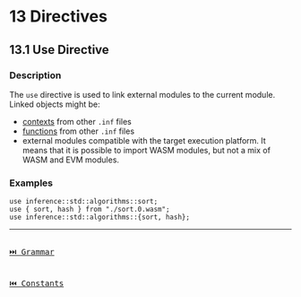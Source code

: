 # 13 Directives

## 13.1 Use Directive

### Description

The `use` directive is used to link external modules to the current module. Linked objects might be:

- [contexts](./definitions.md#101-context) from other `.inf` files
- [functions](./functions.md) from other `.inf` files
- external modules compatible with the target execution platform. It means that it is possible to import WASM modules, but not a mix of WASM and EVM modules.

### Examples

```inference
use inference::std::algorithms::sort;
use { sort, hash } from "./sort.0.wasm";
use inference::std::algorithms::{sort, hash};
```

---

[<kbd><br>⏭️ Grammar<br><br></kbd>](./grammar.md)
[<kbd><br>⏮️ Constants<br><br></kbd>](./constants.md)
